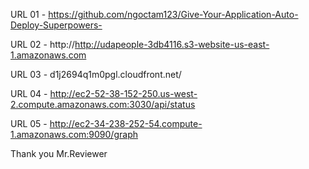 URL 01 - https://github.com/ngoctam123/Give-Your-Application-Auto-Deploy-Superpowers-

URL 02 - http://http://udapeople-3db4116.s3-website-us-east-1.amazonaws.com

URL 03 - d1j2694q1m0pgl.cloudfront.net/

URL 04 - http://ec2-52-38-152-250.us-west-2.compute.amazonaws.com:3030/api/status

URL 05 - http://ec2-34-238-252-54.compute-1.amazonaws.com:9090/graph

Thank you Mr.Reviewer